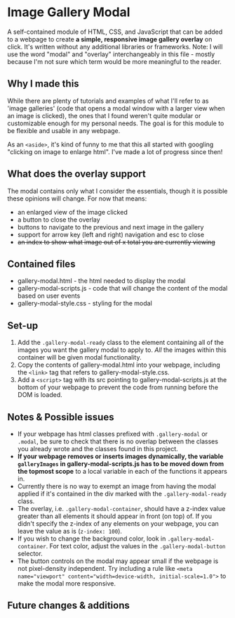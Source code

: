 # Image Gallery Modal
A self-contained module of HTML, CSS, and JavaScript that can be added to a webpage to create **a simple, responsive image gallery overlay** on click. It's written without any additional libraries or frameworks. Note: I will use the word "modal" and "overlay" interchangeably in this file - mostly because I'm not sure which term would be more meaningful to the reader.

## Why I made this
While there are plenty of tutorials and examples of what I'll refer to as 'image galleries' (code that opens a modal window with a larger view when an image is clicked), the ones that I found weren't quite modular or customizable enough for my personal needs. The goal is for this module to be flexible and usable in any webpage. 

As an `<aside>`, it's kind of funny to me that this all started with googling "clicking on image to enlarge html". I've made a lot of progress since then!

## What does the overlay support
The modal contains only what I consider the essentials, though it is possible these opinions will change. For now that means:
* an enlarged view of the image clicked
* a button to close the overlay
* buttons to navigate to the previous and next image in the gallery
* support for arrow key (left and right) navigation and esc to close
* ~~an index to show what image out of x total you are currently viewing~~

## Contained files
* gallery-modal.html - the html needed to display the modal
* gallery-modal-scripts.js - code that will change the content of the modal based on user events
* gallery-modal-style.css - styling for the modal

## Set-up
1. Add the `.gallery-modal-ready` class to the element containing all of the images you want the gallery modal to apply to. *All* the images within this container will be given modal functionality.
2. Copy the contents of gallery-modal.html into your webpage, including the `<link>` tag that refers to gallery-modal-style.css.
3. Add a `<script>` tag with its src pointing to gallery-modal-scripts.js at the bottom of your webpage to prevent the code from running before the DOM is loaded.


## Notes & Possible issues
* If your webpage has html classes prefixed with `.gallery-modal` or `.modal`, be sure to check that there is no overlap between the classes you already wrote and the classes found in this project. 
* **If your webpage removes or inserts images dynamically, the variable `galleryImages` in gallery-modal-scripts.js has to be moved down from the topmost scope** to a local variable in each of the functions it appears in.
* Currently there is no way to exempt an image from having the modal applied if it's contained in the div marked with the `.gallery-modal-ready` class.
* The overlay, i.e. `.gallery-modal-container`, should have a z-index value greater than all elements it should appear in front (on top) of. If you didn't specify the z-index of any elements on your webpage, you can leave the value as is (`z-index: 100`).
* If you wish to change the background color, look in `.gallery-modal-container`. For text color, adjust the values in the `.gallery-modal-button` selector.
* The button controls on the modal may appear small if the webpage is not pixel-density independent. Try including a rule like `<meta name="viewport" content="width=device-width, initial-scale=1.0">` to make the modal more responsive.

## Future changes & additions
